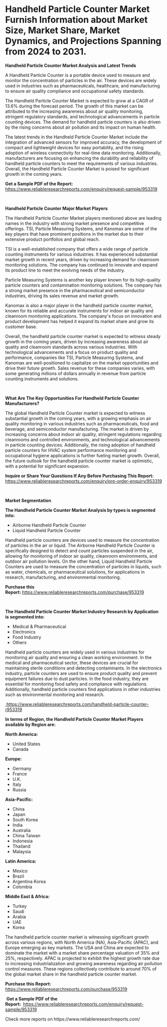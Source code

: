 <p><h1>Handheld Particle Counter Market Furnish Information about Market Size, Market Share, Market Dynamics, and Projections Spanning from 2024 to 2031.</h1></p><p><strong>Handheld Particle Counter Market Analysis and Latest Trends</strong></p>
<p><p>A Handheld Particle Counter is a portable device used to measure and monitor the concentration of particles in the air. These devices are widely used in industries such as pharmaceuticals, healthcare, and manufacturing to ensure air quality compliance and occupational safety standards.</p><p>The Handheld Particle Counter Market is expected to grow at a CAGR of 13.6% during the forecast period. The growth of this market can be attributed to the increasing awareness about air quality monitoring, stringent regulatory standards, and technological advancements in particle counting devices. The demand for handheld particle counters is also driven by the rising concerns about air pollution and its impact on human health.</p><p>The latest trends in the Handheld Particle Counter Market include the integration of advanced sensors for improved accuracy, the development of compact and lightweight devices for easy portability, and the rising adoption of wireless connectivity for real-time data monitoring. Additionally, manufacturers are focusing on enhancing the durability and reliability of handheld particle counters to meet the requirements of various industries. Overall, the Handheld Particle Counter Market is poised for significant growth in the coming years.</p></p>
<p><strong>Get a Sample PDF of the Report:&nbsp;</strong> <a href="https://www.reliableresearchreports.com/enquiry/request-sample/953319">https://www.reliableresearchreports.com/enquiry/request-sample/953319</a></p>
<p>&nbsp;</p>
<p><strong>Handheld Particle Counter Major Market Players</strong></p>
<p><p>The Handheld Particle Counter Market players mentioned above are leading names in the industry with strong market presence and competitive offerings. TSI, Particle Measuring Systems, and Kanomax are some of the key players that have prominent positions in the market due to their extensive product portfolios and global reach.</p><p>TSI is a well-established company that offers a wide range of particle counting instruments for various industries. It has experienced substantial market growth in recent years, driven by increasing demand for cleanroom monitoring solutions. The company has continued to innovate and expand its product line to meet the evolving needs of the industry.</p><p>Particle Measuring Systems is another key player known for its high-quality particle counters and contamination monitoring solutions. The company has a strong market presence in the pharmaceutical and semiconductor industries, driving its sales revenue and market growth.</p><p>Kanomax is also a major player in the handheld particle counter market, known for its reliable and accurate instruments for indoor air quality and cleanroom monitoring applications. The company's focus on innovation and product development has helped it expand its market share and grow its customer base.</p><p>Overall, the handheld particle counter market is expected to witness steady growth in the coming years, driven by increasing awareness about air quality and cleanroom standards across various industries. With technological advancements and a focus on product quality and performance, companies like TSI, Particle Measuring Systems, and Kanomax are well-positioned to capitalize on the market opportunities and drive their future growth. Sales revenue for these companies varies, with some generating millions of dollars annually in revenue from particle counting instruments and solutions.</p></p>
<p>&nbsp;</p>
<p><strong>What Are The Key Opportunities For Handheld Particle Counter Manufacturers?</strong></p>
<p><p>The global Handheld Particle Counter market is expected to witness substantial growth in the coming years, with a growing emphasis on air quality monitoring in various industries such as pharmaceuticals, food and beverage, and semiconductor manufacturing. The market is driven by increasing concerns about indoor air quality, stringent regulations regarding cleanrooms and controlled environments, and technological advancements in particle counting devices. Additionally, the rising adoption of handheld particle counters for HVAC system performance monitoring and occupational hygiene applications is further fueling market growth. Overall, the future outlook for the handheld particle counter market is optimistic, with a potential for significant expansion.</p></p>
<p><strong>Inquire or Share Your Questions If Any Before Purchasing This Report:</strong> <a href="https://www.reliableresearchreports.com/enquiry/pre-order-enquiry/953319">https://www.reliableresearchreports.com/enquiry/pre-order-enquiry/953319</a></p>
<p>&nbsp;</p>
<p><strong>Market Segmentation</strong></p>
<p><strong>The Handheld Particle Counter Market Analysis by types is segmented into:</strong></p>
<p><ul><li>Airborne Handheld Particle Counter</li><li>Liquid Handheld Particle Counter</li></ul></p>
<p><p>Handheld particle counters are devices used to measure the concentration of particles in the air or liquid. The Airborne Handheld Particle Counter is specifically designed to detect and count particles suspended in the air, allowing for monitoring of indoor air quality, cleanroom environments, and outdoor air pollution levels. On the other hand, Liquid Handheld Particle Counters are used to measure the concentration of particles in liquids, such as water, chemicals, or pharmaceutical solutions, for applications in research, manufacturing, and environmental monitoring.</p></p>
<p><strong>Purchase this Report:&nbsp;</strong><a href="https://www.reliableresearchreports.com/purchase/953319">https://www.reliableresearchreports.com/purchase/953319</a></p>
<p>&nbsp;</p>
<p><strong>The Handheld Particle Counter Market Industry Research by Application is segmented into:</strong></p>
<p><ul><li>Medical & Pharmaceutical</li><li>Electronics</li><li>Food Industry</li><li>Others</li></ul></p>
<p><p>Handheld particle counters are widely used in various industries for monitoring air quality and ensuring a clean working environment. In the medical and pharmaceutical sector, these devices are crucial for maintaining sterile conditions and detecting contaminants. In the electronics industry, particle counters are used to ensure product quality and prevent equipment failures due to dust particles. In the food industry, they are essential for monitoring food safety and compliance with regulations. Additionally, handheld particle counters find applications in other industries such as environmental monitoring and research.</p></p>
<p><a href="https://www.reliableresearchreports.com/handheld-particle-counter-r953319">&nbsp;https://www.reliableresearchreports.com/handheld-particle-counter-r953319</a></p>
<p><strong>In terms of Region, the Handheld Particle Counter Market Players available by Region are:</strong></p>
<p>
    <p> <strong> North America: </strong>
        <ul>
            <li>United States</li>
            <li>Canada</li>
        </ul>
        </p> 
    <p> <strong> Europe: </strong>
        <ul>
            <li>Germany</li>
            <li>France</li>
            <li>U.K.</li>
            <li>Italy</li>
            <li>Russia</li>
        </ul>
        </p> 
    <p> <strong> Asia-Pacific: </strong>
        <ul>
            <li>China</li>
            <li>Japan</li>
            <li>South Korea</li>
            <li>India</li>
            <li>Australia</li>
            <li>China Taiwan</li>
            <li>Indonesia</li>
            <li>Thailand</li>
            <li>Malaysia</li>
        </ul>
        </p> 
    <p> <strong> Latin America: </strong>
        <ul>
            <li>Mexico</li>
            <li>Brazil</li>
            <li>Argentina Korea</li>
            <li>Colombia</li>
        </ul>
        </p> 
    <p> <strong> Middle East & Africa: </strong>
        <ul>
            <li>Turkey</li>
            <li>Saudi</li>
            <li>Arabia</li>
            <li>UAE</li>
            <li>Korea</li>
        </ul>
    </p>
    </p>
<p><p>The handheld particle counter market is witnessing significant growth across various regions, with North America (NA), Asia-Pacific (APAC), and Europe emerging as key markets. The USA and China are expected to dominate the market with a market share percentage valuation of 35% and 25%, respectively. APAC is projected to exhibit the highest growth rate due to increasing industrialization and growing awareness regarding air pollution control measures. These regions collectively contribute to around 70% of the global market share in the handheld particle counter market.</p></p>
<p><strong>Purchase this Report: </strong><a href="https://www.reliableresearchreports.com/purchase/953319">https://www.reliableresearchreports.com/purchase/953319</a></p>
<p>&nbsp;<strong>Get a Sample PDF of the Report:&nbsp;&nbsp;</strong><a href="https://www.reliableresearchreports.com/enquiry/request-sample/953319">https://www.reliableresearchreports.com/enquiry/request-sample/953319</a></p>
<p><strong></strong></p>
<p>Check more reports on https://www.reliableresearchreports.com/</p>